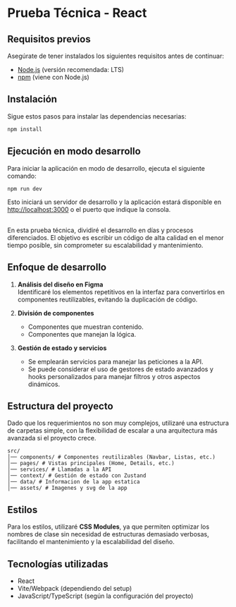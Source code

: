 # Prueba Técnica - React  

## Requisitos previos

Asegúrate de tener instalados los siguientes requisitos antes de continuar:

- [Node.js](https://nodejs.org/) (versión recomendada: LTS)
- [npm](https://www.npmjs.com/) (viene con Node.js)

## Instalación

Sigue estos pasos para instalar las dependencias necesarias:

```sh
npm install
```

## Ejecución en modo desarrollo

Para iniciar la aplicación en modo de desarrollo, ejecuta el siguiente comando:

```sh
npm run dev
```

Esto iniciará un servidor de desarrollo y la aplicación estará disponible en [http://localhost:3000](http://localhost:3000) o el puerto que indique la consola.



##

En esta prueba técnica, dividiré el desarrollo en días y procesos diferenciados. El objetivo es escribir un código de alta calidad en el menor tiempo posible, sin comprometer su escalabilidad y mantenimiento.  

## Enfoque de desarrollo  

1. **Análisis del diseño en Figma**  
   Identificaré los elementos repetitivos en la interfaz para convertirlos en componentes reutilizables, evitando la duplicación de código.  
   
2. **División de componentes**  
   - Componentes que muestran contenido.  
   - Componentes que manejan la lógica.  

3. **Gestión de estado y servicios**  
   - Se emplearán servicios para manejar las peticiones a la API.  
   - Se puede considerar el uso de gestores de estado avanzados y hooks personalizados para manejar filtros y otros aspectos dinámicos.  

## Estructura del proyecto  

Dado que los requerimientos no son muy complejos, utilizaré una estructura de carpetas simple, con la flexibilidad de escalar a una arquitectura más avanzada si el proyecto crece.  


```
src/ 
│── components/ # Componentes reutilizables (Navbar, Listas, etc.) 
│── pages/ # Vistas principales (Home, Details, etc.) 
│── services/ # Llamadas a la API 
│── context/ # Gestión de estado con Zustand 
│── data/ # Informacion de la app estatica
│── assets/ # Imagenes y svg de la app
```

## Estilos  

Para los estilos, utilizaré **CSS Modules**, ya que permiten optimizar los nombres de clase sin necesidad de estructuras demasiado verbosas, facilitando el mantenimiento y la escalabilidad del diseño.  


##

## Tecnologías utilizadas

- React
- Vite/Webpack (dependiendo del setup)
- JavaScript/TypeScript (según la configuración del proyecto)
